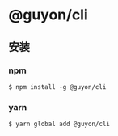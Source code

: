 # @guyon/cli
## 安装

### npm

``` 
$ npm install -g @guyon/cli
```

### yarn
```
$ yarn global add @guyon/cli
```

